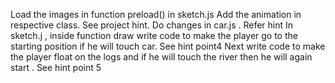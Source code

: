 Load the images in function preload() in sketch.js
Add the animation in respective class. See project hint.
Do changes in car.js . Refer hint
In sketch.j , inside function draw write code to make the player go to the starting position if he will touch car. See hint point4
Next write code to make the player float on the logs and if he will touch the river then he will again start . See hint point 5
